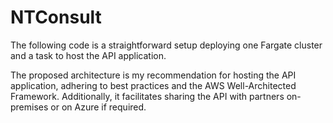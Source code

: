 # NTConsult

The following code is a straightforward setup deploying one Fargate cluster and a task to host the API application.

The proposed architecture is my recommendation for hosting the API application, adhering to best practices and the AWS Well-Architected Framework. Additionally, it facilitates sharing the API with partners on-premises or on Azure if required.
